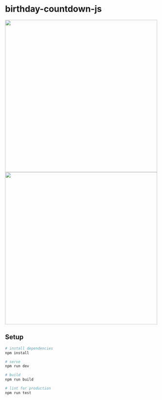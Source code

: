 # birthday-countdown-js

<img src="https://i.gyazo.com/1108059c9f73140f98e6291ef8e002b9.gif" alt="" width="500"/>
<img src="https://i.gyazo.com/0f6a40e48e9142ea67581d2653e1cb8c.png" alt="" width="500"/>

## Setup

``` bash
# install dependencies
npm install

# serve
npm run dev

# build
npm run build

# lint for production
npm run test
```
